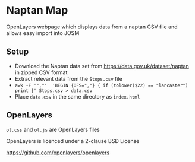 # Naptan Map
OpenLayers webpage which displays data from a naptan CSV file and allows easy import into JOSM

## Setup
* Download the Naptan data set from https://data.gov.uk/dataset/naptan in zipped CSV format
* Extract relevant data from the `Stops.csv` file
* `awk -F '","'  'BEGIN {OFS=","} { if (tolower($22) == "lancaster")  print }' Stops.csv > data.csv`
* Place `data.csv` in the same directory as `index.html`

## OpenLayers
`ol.css` and `ol.js` are OpenLayers files

OpenLayers is licenced under a 2-clause BSD License

https://github.com/openlayers/openlayers
